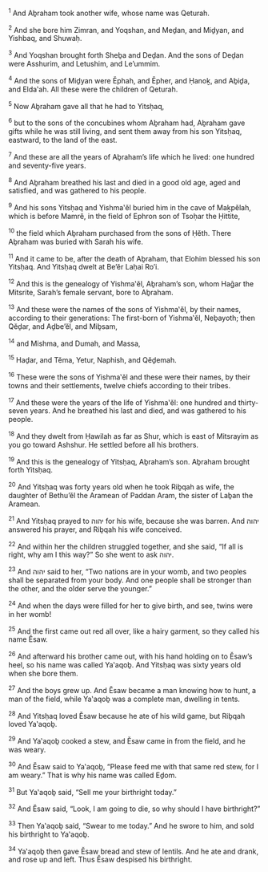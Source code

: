 <sup>1</sup> And Aḇraham took another wife, whose name was Qeturah.

<sup>2</sup> And she bore him Zimran, and Yoqshan, and Meḏan, and Miḏyan, and Yishbaq, and Shuwaḥ.

<sup>3</sup> And Yoqshan brought forth Sheḇa and Deḏan. And the sons of Deḏan were Asshurim, and Letushim, and Le’ummim.

<sup>4</sup> And the sons of Miḏyan were Ĕphah, and Ĕpher, and Ḥanoḵ, and Aḇiḏa, and Elda‛ah. All these were the children of Qeturah.

<sup>5</sup> Now Aḇraham gave all that he had to Yitsḥaq,

<sup>6</sup> but to the sons of the concubines whom Aḇraham had, Aḇraham gave gifts while he was still living, and sent them away from his son Yitsḥaq, eastward, to the land of the east.

<sup>7</sup> And these are all the years of Aḇraham’s life which he lived: one hundred and seventy-five years.

<sup>8</sup> And Aḇraham breathed his last and died in a good old age, aged and satisfied, and was gathered to his people.

<sup>9</sup> And his sons Yitsḥaq and Yishma‛ĕl buried him in the cave of Maḵpĕlah, which is before Mamrĕ, in the field of Ephron son of Tsoḥar the Ḥittite,

<sup>10</sup> the field which Aḇraham purchased from the sons of Ḥĕth. There Aḇraham was buried with Sarah his wife.

<sup>11</sup> And it came to be, after the death of Aḇraham, that Elohim blessed his son Yitsḥaq. And Yitsḥaq dwelt at Be’ĕr Laḥai Ro’i.

<sup>12</sup> And this is the genealogy of Yishma‛ĕl, Aḇraham’s son, whom Haḡar the Mitsrite, Sarah’s female servant, bore to Aḇraham.

<sup>13</sup> And these were the names of the sons of Yishma‛ĕl, by their names, according to their generations: The first-born of Yishma‛ĕl, Neḇayoth; then Qĕḏar, and Aḏbe’ĕl, and Miḇsam,

<sup>14</sup> and Mishma, and Dumah, and Massa,

<sup>15</sup> Haḏar, and Tĕma, Yetur, Naphish, and Qĕḏemah.

<sup>16</sup> These were the sons of Yishma‛ĕl and these were their names, by their towns and their settlements, twelve chiefs according to their tribes.

<sup>17</sup> And these were the years of the life of Yishma‛ĕl: one hundred and thirty-seven years. And he breathed his last and died, and was gathered to his people.

<sup>18</sup> And they dwelt from Ḥawilah as far as Shur, which is east of Mitsrayim as you go toward Ashshur. He settled before all his brothers.

<sup>19</sup> And this is the genealogy of Yitsḥaq, Aḇraham’s son. Aḇraham brought forth Yitsḥaq.

<sup>20</sup> And Yitsḥaq was forty years old when he took Riḇqah as wife, the daughter of Bethu’ĕl the Aramean of Paddan Aram, the sister of Laḇan the Aramean.

<sup>21</sup> And Yitsḥaq prayed to יהוה for his wife, because she was barren. And יהוה answered his prayer, and Riḇqah his wife conceived.

<sup>22</sup> And within her the children struggled together, and she said, “If all is right, why am I this way?” So she went to ask יהוה.

<sup>23</sup> And יהוה said to her, “Two nations are in your womb, and two peoples shall be separated from your body. And one people shall be stronger than the other, and the older serve the younger.”

<sup>24</sup> And when the days were filled for her to give birth, and see, twins were in her womb!

<sup>25</sup> And the first came out red all over, like a hairy garment, so they called his name Ĕsaw.

<sup>26</sup> And afterward his brother came out, with his hand holding on to Ĕsaw’s heel, so his name was called Ya‛aqoḇ. And Yitsḥaq was sixty years old when she bore them.

<sup>27</sup> And the boys grew up. And Ĕsaw became a man knowing how to hunt, a man of the field, while Ya‛aqoḇ was a complete man, dwelling in tents.

<sup>28</sup> And Yitsḥaq loved Ĕsaw because he ate of his wild game, but Riḇqah loved Ya‛aqoḇ.

<sup>29</sup> And Ya‛aqoḇ cooked a stew, and Ĕsaw came in from the field, and he was weary.

<sup>30</sup> And Ĕsaw said to Ya‛aqoḇ, “Please feed me with that same red stew, for I am weary.” That is why his name was called Eḏom.

<sup>31</sup> But Ya‛aqoḇ said, “Sell me your birthright today.”

<sup>32</sup> And Ĕsaw said, “Look, I am going to die, so why should I have birthright?”

<sup>33</sup> Then Ya‛aqoḇ said, “Swear to me today.” And he swore to him, and sold his birthright to Ya‛aqoḇ.

<sup>34</sup> Ya‛aqoḇ then gave Ĕsaw bread and stew of lentils. And he ate and drank, and rose up and left. Thus Ĕsaw despised his birthright.

